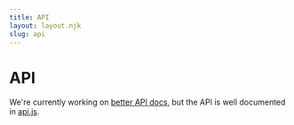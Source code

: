 ```yaml
---
title: API
layout: layout.njk
slug: api
---
```


# API

We're currently working on <a href="draft/index.html">better API docs</a>, but the API is well documented in [api.js](https://github.com/mozilla/pdf.js/blob/master/src/display/api.js).

